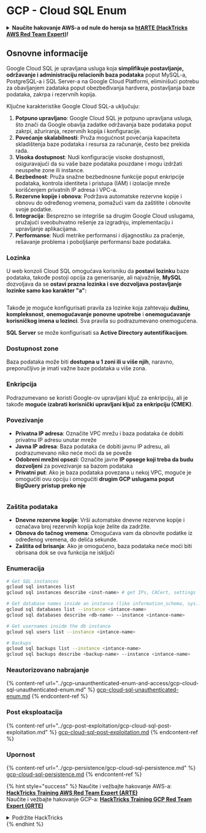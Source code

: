 # GCP - Cloud SQL Enum

<details>

<summary><strong>Naučite hakovanje AWS-a od nule do heroja sa</strong> <a href="https://training.hacktricks.xyz/courses/arte"><strong>htARTE (HackTricks AWS Red Team Expert)</strong></a><strong>!</strong></summary>

Drugi načini podrške HackTricks-u:

* Ako želite da vidite svoju **kompaniju reklamiranu na HackTricks-u** ili **preuzmete HackTricks u PDF formatu** proverite [**PLANOVE ZA PRIJAVU**](https://github.com/sponsors/carlospolop)!
* Nabavite [**zvanični PEASS & HackTricks swag**](https://peass.creator-spring.com)
* Otkrijte [**Porodičnu PEASS**](https://opensea.io/collection/the-peass-family), našu kolekciju ekskluzivnih [**NFT-ova**](https://opensea.io/collection/the-peass-family)
* **Pridružite se** 💬 [**Discord grupi**](https://discord.gg/hRep4RUj7f) ili [**telegram grupi**](https://t.me/peass) ili me **pratite** na **Twitteru** 🐦 [**@carlospolopm**](https://twitter.com/carlospolopm)**.**
* **Podelite svoje hakovanje trikova slanjem PR-ova na** [**HackTricks**](https://github.com/carlospolop/hacktricks) i [**HackTricks Cloud**](https://github.com/carlospolop/hacktricks-cloud)
*
*
* github repozitorijumi.

</details>

## Osnovne informacije

Google Cloud SQL je upravljana usluga koja **simplifikuje postavljanje, održavanje i administraciju relacionih baza podataka** poput MySQL-a, PostgreSQL-a i SQL Server-a na Google Cloud Platformi, eliminišući potrebu za obavljanjem zadataka poput obezbeđivanja hardvera, postavljanja baze podataka, zakrpa i rezervnih kopija.

Ključne karakteristike Google Cloud SQL-a uključuju:

1. **Potpuno upravljano**: Google Cloud SQL je potpuno upravljana usluga, što znači da Google obavlja zadatke održavanja baze podataka poput zakrpi, ažuriranja, rezervnih kopija i konfiguracije.
2. **Povećanje skalabilnosti**: Pruža mogućnost povećanja kapaciteta skladištenja baze podataka i resursa za računanje, često bez prekida rada.
3. **Visoka dostupnost**: Nudi konfiguracije visoke dostupnosti, osiguravajući da su vaše baze podataka pouzdane i mogu izdržati neuspehe zone ili instance.
4. **Bezbednost**: Pruža snažne bezbednosne funkcije poput enkripcije podataka, kontrola identiteta i pristupa (IAM) i izolacije mreže korišćenjem privatnih IP adresa i VPC-a.
5. **Rezervne kopije i obnova**: Podržava automatske rezervne kopije i obnovu do određenog vremena, pomažući vam da zaštitite i obnovite svoje podatke.
6. **Integracija**: Besprezno se integriše sa drugim Google Cloud uslugama, pružajući sveobuhvatno rešenje za izgradnju, implementaciju i upravljanje aplikacijama.
7. **Performanse**: Nudi metrike performansi i dijagnostiku za praćenje, rešavanje problema i poboljšanje performansi baze podataka.

### Lozinka

U web konzoli Cloud SQL omogućava korisniku da **postavi** **lozinku** baze podataka, takođe postoji opcija za generisanje, ali najvažnije, **MySQL** dozvoljava da se **ostavi prazna lozinka i sve dozvoljava postavljanje lozinke samo kao karakter "a":**

<figure><img src="../../../.gitbook/assets/image (14).png" alt=""><figcaption></figcaption></figure>

Takođe je moguće konfigurisati pravila za lozinke koja zahtevaju **dužinu**, **kompleksnost**, **onemogućavanje ponovne upotrebe** i **onemogućavanje korisničkog imena u lozinci**. Sva pravila su podrazumevano onemogućena.

**SQL Server** se može konfigurisati sa **Active Directory autentifikacijom**.

### Dostupnost zone

Baza podataka može biti **dostupna u 1 zoni ili u više njih**, naravno, preporučljivo je imati važne baze podataka u više zona.

### Enkripcija

Podrazumevano se koristi Google-ov upravljani ključ za enkripciju, ali je takođe **moguće izabrati korisnički upravljani ključ za enkripciju (CMEK)**.

### Povezivanje

* **Privatna IP adresa**: Označite VPC mrežu i baza podataka će dobiti privatnu IP adresu unutar mreže
* **Javna IP adresa**: Baza podataka će dobiti javnu IP adresu, ali podrazumevano niko neće moći da se poveže
* **Odobreni mrežni opsezi**: Označite javne **IP opsege koji treba da budu dozvoljeni** za povezivanje sa bazom podataka
* **Privatni put**: Ako je baza podataka povezana u nekoj VPC, moguće je omogućiti ovu opciju i omogućiti **drugim GCP uslugama poput BigQuery pristup preko nje**

<figure><img src="../../../.gitbook/assets/image (15).png" alt=""><figcaption></figcaption></figure>

### Zaštita podataka

* **Dnevne rezervne kopije**: Vrši automatske dnevne rezervne kopije i označava broj rezervnih kopija koje želite da zadržite.
* **Obnova do tačnog vremena**: Omogućava vam da obnovite podatke iz određenog vremena, do delića sekunde.
* **Zaštita od brisanja**: Ako je omogućeno, baza podataka neće moći biti obrisana dok se ova funkcija ne isključi

### Enumeracija
```bash
# Get SQL instances
gcloud sql instances list
gcloud sql instances describe <inst-name> # get IPs, CACert, settings

# Get database names inside an instance (like information_schema, sys...)
gcloud sql databases list --instance <intance-name>
gcloud sql databases describe <db-name> --instance <intance-name>

# Get usernames inside the db instance
gcloud sql users list --instance <intance-name>

# Backups
gcloud sql backups list --instance <intance-name>
gcloud sql backups describe <backup-name> --instance <intance-name>
```
### Neautorizovano nabrajanje

{% content-ref url="../gcp-unaunthenticated-enum-and-access/gcp-cloud-sql-unauthenticated-enum.md" %}
[gcp-cloud-sql-unauthenticated-enum.md](../gcp-unaunthenticated-enum-and-access/gcp-cloud-sql-unauthenticated-enum.md)
{% endcontent-ref %}

### Post eksploatacija

{% content-ref url="../gcp-post-exploitation/gcp-cloud-sql-post-exploitation.md" %}
[gcp-cloud-sql-post-exploitation.md](../gcp-post-exploitation/gcp-cloud-sql-post-exploitation.md)
{% endcontent-ref %}

### Upornost

{% content-ref url="../gcp-persistence/gcp-cloud-sql-persistence.md" %}
[gcp-cloud-sql-persistence.md](../gcp-persistence/gcp-cloud-sql-persistence.md)
{% endcontent-ref %}

{% hint style="success" %}
Naučite i vežbajte hakovanje AWS-a:<img src="/.gitbook/assets/image.png" alt="" data-size="line">[**HackTricks Training AWS Red Team Expert (ARTE)**](https://training.hacktricks.xyz/courses/arte)<img src="/.gitbook/assets/image.png" alt="" data-size="line">\
Naučite i vežbajte hakovanje GCP-a: <img src="/.gitbook/assets/image (2).png" alt="" data-size="line">[**HackTricks Training GCP Red Team Expert (GRTE)**<img src="/.gitbook/assets/image (2).png" alt="" data-size="line">](https://training.hacktricks.xyz/courses/grte)

<details>

<summary>Podržite HackTricks</summary>

* Proverite [**planove pretplate**](https://github.com/sponsors/carlospolop)!
* **Pridružite se** 💬 [**Discord grupi**](https://discord.gg/hRep4RUj7f) ili [**telegram grupi**](https://t.me/peass) ili nas **pratite** na **Twitteru** 🐦 [**@hacktricks\_live**](https://twitter.com/hacktricks\_live)**.**
* **Podelite hakovanje trikova slanjem PR-ova na** [**HackTricks**](https://github.com/carlospolop/hacktricks) i [**HackTricks Cloud**](https://github.com/carlospolop/hacktricks-cloud) github repozitorijume.

</details>
{% endhint %}
